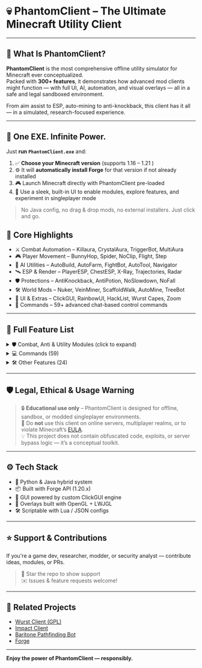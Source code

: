 # 💀 PhantomClient – The Ultimate Minecraft Utility Client
---

## 🔮 What Is PhantomClient?

**PhantomClient** is the most comprehensive offline utility simulator for Minecraft ever conceptualized.  
Packed with **300+ features**, it demonstrates how advanced mod clients might function — with full UI, AI, automation, and visual overlays — all in a safe and legal sandboxed environment.

From aim assist to ESP, auto-mining to anti-knockback, this client has it all — in a simulated, research-focused experience.

---

## 🧠 One EXE. Infinite Power.

Just **run `PhantomClient.exe`** and:

1. ✅ **Choose your Minecraft version** (supports 1.16 – 1.21 )
2. ⚙️ It will **automatically install Forge** for that version if not already installed
3. 🎮 Launch Minecraft directly with PhantomClient pre-loaded
4. 🧰 Use a sleek, built-in UI to enable modules, explore features, and experiment in singleplayer mode

> No Java config, no drag & drop mods, no external installers. Just click and go.

## 🚀 Core Highlights

- ⚔️ Combat Automation – Killaura, CrystalAura, TriggerBot, MultiAura
- 🎮 Player Movement – BunnyHop, Spider, NoClip, Flight, Step
- 🧠 AI Utilities – AutoBuild, AutoFarm, FightBot, AutoTool, Navigator
- 🛰️ ESP & Render – PlayerESP, ChestESP, X-Ray, Trajectories, Radar
- 🛡️ Protections – AntiKnockback, AntiPotion, NoSlowdown, NoFall
- 🛠️ World Mods – Nuker, VeinMiner, ScaffoldWalk, AutoMine, TreeBot
- 🎨 UI & Extras – ClickGUI, RainbowUI, HackList, Wurst Capes, Zoom
- 📜 Commands – 59+ advanced chat-based control commands

---

## 🧩 Full Feature List

<details>
<summary>🛡️ Combat, Anti & Utility Modules (click to expand)</summary>

**Combat / Protection / AI Modules:**

AimAssist, AirPlace, AnchorAura, AntiAFK, AntiBlind, AntiCactus, AntiEntityPush, AntiFire, AntiHunger, AntiKnockback, AntiPotion, AntiSpam, AntiWaterPush, AntiWobble, ArrowDMG, AutoArmor, AutoBuild, AutoComplete, AutoDrop, AutoEat, AutoFarm, AutoFish, AutoLeave, AutoLibrarian, AutoMine, AutoPotion, AutoReconnect, AutoRespawn, AutoSign, AutoSoup, AutoSprint, AutoSteal, AutoSwim, AutoSwitch, AutoSword, AutoTool, AutoTotem, AutoWalk, BarrierESP, BaseFinder, Blink, BlockHit, BoatFly, BonemealAura, BowAimbot, BuildRandom, BunnyHop, CameraDistance, CameraNoClip, CaveFinder, ChatTranslator, ChestESP, ClickAura, ClickGUI, CMD-Block, CrashChest, CrashTag, CreativeFlight, Criticals, CrystalAura, Derp, Dolphin, Excavator, ExtraElytra, FancyChat, FastBow, FastBreak, FastEat, FastLadder, FastPlace, FeedAura, FightBot, Flight, Follow, ForceOP, ForcePush, Freecam, Fullbright, Glide, HandNoClip, Headless, HeadRoll, HealthTags, HighJump, /home, InfiniChat, InstantBunker, InvWalk, ItemESP, ItemGenerator, Jesus, Jetpack, Kaboom, Killaura, KillauraLegit, KillPotion, Liquids, LogSpammer, LSD, MaceDMG, MassTPA, MileyCyrus, MobESP, MobSpawnESP, MountBypass, MultiAura, NameProtect, NameTags, Navigator, NewChunks, NoBackground, NoClip, NocomCrash, NoFall, NoFireOverlay, NoFog, NoHurtcam, NoLevitation, NoOverlay, NoPumpkin, NoShieldOverlay, NoSlowdown, NoVignette, NoWeather, NoWeb, Nuker, NukerLegit, OpenWaterESP, OP-Sign, Overlay, Panic, Parkour, Phase, PlayerESP, PlayerFinder, PortalESP, PortalGUI, PotionSaver, ProphuntESP, Protect, Radar, RainbowUI, Reach, Regen, RemoteView, Restock, SafeWalk, ScaffoldWalk, Search, ServerCrasher, SkinDerp, Sneak, SnowShoe, Spammer, SpeedHack, SpeedNuker, Spider, Step, TemplateTool, Throw, Tillaura, Timer, Tired, TooManyHax, TP-Aura, Trajectories, TreeBot, TriggerBot, TrollPotion, TrueSight, Tunneller, VeinMiner, X-Ray

</details>

<details>
<summary>💻 Commands (59)</summary>

`.addalt`, `.annoy`, `.author`, `.bind`, `.binds`, `.blink`, `.blocklist`, `.clear`, `.copyitem`, `.damage`, `.dig`, `.drop`, `.dupe`, `.enabledhax`, `.enchant`, `.excavate`, `.features`, `.follow`, `.friends`, `.getpos`, `.give`, `.gm`, `.goto`, `.help`, `.invsee`, `.ip`, `.itemlist`, `.jump`, `.leave`, `.modify`, `.nothing`, `.nuker`, `.path`, `.potion`, `.protect`, `.rename`, `.repair`, `.rv`, `.say`, `.search`, `.setblock`, `.setcheckbox`, `.setcolor`, `.setmode`, `.setslider`, `.settings`, `.spammer`, `.sv`, `.t`, `.taco`, `.throw`, `.toomanyhax`, `.tp`, `.unbind`, `.vclip`, `.viewcomp`, `.viewnbt`, `.wms`, `.xray`
</details>

<details>
<summary>🛠️ Other Features (24)</summary>

AltManager, Banned Server Bypass, BookHack, Changelog, Disable Wurst, HackList, Keybind Manager, Last Server, Middle Click Friends, NoChatReports, NoTelemetry, Reconnect, ServerFinder, Server CleanUp, TabGui, Target, Translations, VanillaSpoof, WikiDataExport, YesCheat+, Zoom
</details>

---

## 🛡️ Legal, Ethical & Usage Warning

> 🔒 **Educational use only** – PhantomClient is designed for offline, sandbox, or modded singleplayer environments.  
> 🚫 Do **not** use this client on online servers, multiplayer realms, or to violate Minecraft’s [EULA](https://www.minecraft.net/en-us/eula).  
> 💡 This project does not contain obfuscated code, exploits, or server bypass logic — it’s a conceptual toolkit.

---

## ⚙️ Tech Stack

- 🧠 Python & Java hybrid system
- 📦 Built with Forge API (1.20.x)
- 🎨 GUI powered by custom ClickGUI engine
- 🧱 Overlays built with OpenGL + LWJGL
- 🛠️ Scriptable with Lua / JSON configs


---

## ⭐ Support & Contributions

If you're a game dev, researcher, modder, or security analyst — contribute ideas, modules, or PRs.

> 👾 Star the repo to show support  
> ✉️ Issues & feature requests welcome!

---

## 🧠 Related Projects

- [Wurst Client (GPL)](https://github.com/Wurst-Imperium/Wurst-MC-Client)
- [Impact Client](https://impactclient.net/)
- [Baritone Pathfinding Bot](https://github.com/cabaletta/baritone)
- [Forge](https://files.minecraftforge.net/)

---

**Enjoy the power of PhantomClient — responsibly.**
